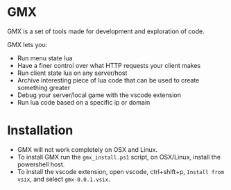 # GMX
GMX is a set of tools made for development and exploration of code.

GMX lets you:
- Run menu state lua
- Have a finer control over what HTTP requests your client makes
- Run client state lua on any server/host
- Archive interesting piece of lua code that can be used to create something greater
- Debug your server/local game with the vscode extension
- Run lua code based on a specific ip or domain

# Installation
- GMX will not work completely on OSX and Linux.
- To install GMX run the `gmx_install.ps1` script, on OSX/Linux, install the powershell host.
- To install the vscode extension, open vscode, ctrl+shift+p, `Install from vsix`, and select `gmx-0.0.1.vsix`.
